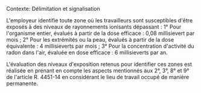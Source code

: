 Contexte: Délimitation et signalisation

L'employeur identifie toute zone où les travailleurs sont susceptibles d'être exposés à des niveaux de rayonnements ionisants dépassant : 1° Pour l'organisme entier, évalués à partir de la dose efficace : 0,08 millisievert par mois ; 2° Pour les extrémités ou la peau, évalués à partir de la dose équivalente : 4 millisieverts par mois ; 3° Pour la concentration d'activité du radon dans l'air, évaluée en dose efficace : 6 millisieverts par an.

L'évaluation des niveaux d'exposition retenus pour identifier ces zones est réalisée en prenant en compte les aspects mentionnés aux 2°, 3°, 8° et 9° de l'article R. 4451-14 en considérant le lieu de travail occupé de manière permanente.